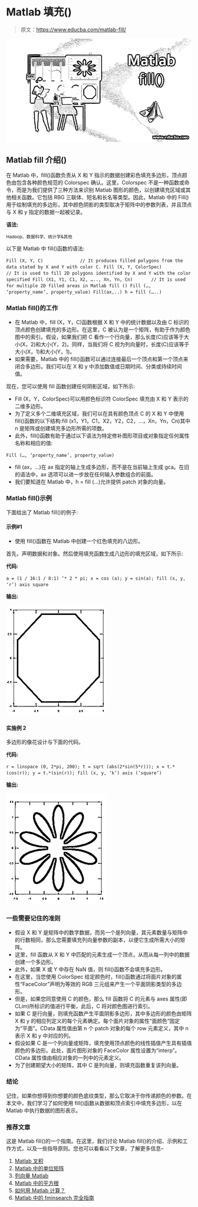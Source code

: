 # Matlab 填充()

> 原文：<https://www.educba.com/matlab-fill/>

![Matlab fill()](img/8a6c833b359155f7d10a78c8959616f8.png)



## Matlab fill 介绍()

在 Matlab 中，fill()函数负责从 X 和 Y 指示的数据创建彩色填充多边形，顶点颜色由包含各种颜色规范的 Colorspec 确认。这里，Colorspec 不是一种函数或命令，而是为我们提供了三种方法来识别 Matlab 图形的颜色，以创建填充区域或其他相关函数。它包括 RBG 三联体、短名和长名等类型。因此，Matlab 中的 Fill()用于绘制填充的多边形，其中颜色阴影的类型取决于矩阵中的参数列表，并且顶点与 X 和 y 指定的数据一起被记录。

**语法:**

<small>Hadoop、数据科学、统计学&其他</small>

以下是 Matlab 中 fill()函数的语法:

`Fill (X, Y, C)              // It produces filled polygons from the data stated by X and Y with color C.
Fill (X, Y, ColorSpec)          // It is used to fill 2D polygons identified by X and Y with the color specified
Fill (X1, Y1, C1, X2, ….., Xn, Yn, Cn)       // It is used for multiple 2D filled areas in Matlab fill ()
Fill (…, ‘property_name’, property_value)
Fill(ax,..)
h = fill (…..)`

### Matlab fill()的工作

*   在 Matlab 中，fill (X，Y，C)函数根据 X 和 Y 中的统计数据以及由 C 标识的顶点颜色创建填充的多边形。在这里，C 被认为是一个矩阵，有助于作为颜色图中的索引。假设，如果我们把 C 看作一个行向量，那么长度(C)应该等于大小(X，2)和大小(Y，2)。同样，当我们将 C 视为列向量时，长度(C)应该等于大小(X，1)和大小(Y，1)。
*   如果需要，Matlab 中的 fill()函数可以通过连接最后一个顶点和第一个顶点来闭合多边形。我们可以在 X 和 y 中添加数值或日期时间、分类或持续时间值。

现在，您可以使用 fill 函数创建任何阴影区域，如下所示:

*   Fill (X，Y，ColorSpec)可以用颜色标识符 ColorSpec 填充由 X 和 Y 表示的二维多边形。
*   为了定义多个二维填充区域，我们可以在具有颜色顶点 C 的 X 和 Y 中使用 fill()函数的以下结构:fill (x1，Y1，C1，X2，Y2，C2，…，Xn，Yn，Cn)其中 n 是矩阵或创建填充多边形所需的项数。
*   此外，fill()函数有助于通过以下语法为特定修补图形项目或对象指定任何属性名称和相应的值:

`Fill (…, ‘property_name’, property_value)`

*   fill (ax，…)在 ax 指定的轴上生成多边形，而不是在当前轴上生成 gca。在旧的语法中，ax 选项可以进一步放在任何输入参数组合的前面。
*   我们要知道在 Matlab 中，h = fill (…)允许提供 patch 对象的向量。

### Matlab fill()示例

下面给出了 Matlab fill()的例子:

#### 示例#1

*   使用 fill()函数在 Matlab 中创建一个红色填充的八边形。

首先，声明数据和对象。然后使用填充函数生成八边形的填充区域，如下所示:

**代码:**

`a = (1 / 16:1 / 8:1) ‘* 2 * pi;
x = cos (a);
y = sin(a);
fill (x, y, ‘r’)
axis square`

**输出:**

![matlab fill() 1](img/a8e64eea8b7286299d7f449baf073c4f.png)



#### 实施例 2

多边形的像花设计与下面的代码。

**代码:**

`r = linspace (0, 2*pi, 200);
t = sqrt (abs(2*sin(5*r)));
x = t.*(cos(r));
y = t.*(sin(r));
fill (x, y, ‘k’)
axis (‘square’)`

**输出:**

![matlab fill() 2](img/740adce54717643c80f4de964ec42819.png)



### 一些需要记住的准则

*   假设 X 和 Y 是矩阵中的数字数据，而另一个是列向量，其元素数量与矩阵中的行数相同，那么您需要填充列向量参数的副本，以便它生成所需大小的矩阵。
*   这里，fill 函数从 X 和 Y 中匹配的元素生成一个顶点，从而从每一列中的数据创建一个多边形。
*   此外，如果 X 或 Y 中存在 NaN 值，则 fill()函数不会填充多边形。
*   在这里，当您使用 ColorSpec 给定颜色时，fill()函数通过将面片对象的属性“FaceColor”声明为等效的 RGB 三元组来产生一个平面阴影类型的多边形。
*   但是，如果您同意使用 C 的颜色，那么 fill 函数将 C 的元素与 axes 属性(即 CLim)所标识的值进行平衡，此后，C 将对颜色图进行索引。
*   如果 C 是行向量，则填充函数产生平面阴影多边形，其中多边形的颜色由矩阵 X 和 y 的相应列定义的每个元素确定。每个面片对象的属性“面颜色”固定为“平面”。CData 属性值由第 n 个 patch 对象的每个 row 元素定义，其中 n 表示 X 和 y 中对应的列。
*   假设如果 C 是一个列向量或矩阵，填充使用顶点颜色的线性插值产生具有插值颜色的多边形。此处，面片图形对象的 FaceColor 属性设置为“interp”。CData 属性值由相应对象的一列中的元素定义。
*   为了创建期望大小的矩阵，其中 C 是列向量，则填充函数重复该列向量。

### 结论

记住，如果你想得到你想要的颜色底纹类型，那么它取决于你传递颜色的参数。在本文中，我们学习了如何使用 fill()函数从数据和顶点索引中填充多边形，以在 Matlab 中执行数据的图形表示。

### 推荐文章

这是 Matlab fill()的一个指南。在这里，我们讨论 Matlab fill()的介绍、示例和工作方式，以及一些指导原则。您也可以看看以下文章，了解更多信息–

1.  [Matlab 叉积](https://www.educba.com/matlab-cross-product/)
2.  [Matlab 中的单位矩阵](https://www.educba.com/identity-matrix-in-matlab/)
3.  [列向量 Matlab](https://www.educba.com/column-vector-matlab/)
4.  [Matlab 中的平方根](https://www.educba.com/square-root-in-matlab/)
5.  [如何用 Matlab 计算？](https://www.educba.com/matlab-count/)
6.  [Matlab 中的 fminsearch 完全指南](https://www.educba.com/fminsearch-in-matlab/)






